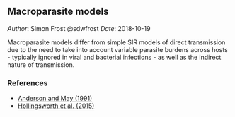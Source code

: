 ## Macroparasite models

*Author*: Simon Frost @sdwfrost
*Date*: 2018-10-19

Macroparasite models differ from simple SIR models of direct transmission due to the need to take into account variable parasite burdens across hosts - typically ignored in viral and bacterial infections - as well as the indirect nature of transmission.

### References

- [Anderson and May (1991)](https://global.oup.com/academic/product/infectious-diseases-of-humans-9780198540403)
- [Hollingsworth et al. (2015)](https://dx.doi.org/10.1016%2Fj.epidem.2014.08.007)
